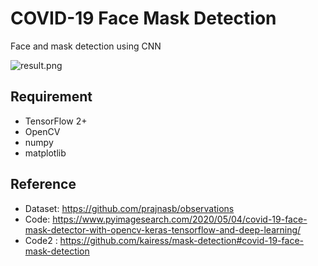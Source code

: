 # COVID-19 Face Mask Detection

Face and mask detection using CNN

![result.png](imgs/result.png)

## Requirement

- TensorFlow 2+
- OpenCV
- numpy
- matplotlib

## Reference

- Dataset: https://github.com/prajnasb/observations
- Code: https://www.pyimagesearch.com/2020/05/04/covid-19-face-mask-detector-with-opencv-keras-tensorflow-and-deep-learning/
- Code2 : https://github.com/kairess/mask-detection#covid-19-face-mask-detection
